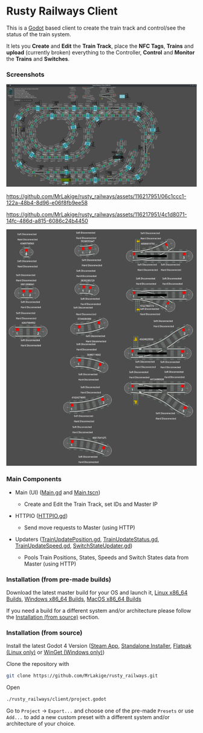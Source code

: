 # Rusty Railways Client

This is a [Godot](https://godotengine.org/) based client to create the train track and control/see the status of the train system.

It lets you **Create** and **Edit** the **Train Track**, place the **NFC Tags**, **Trains** and **upload** (currently broken) everything to the Controller,
**Control** and **Monitor** the **Trains** and **Switches**.

### Screenshots
![example-train-track](./screenshots/example-train-track.png)

https://github.com/MrLakige/rusty_railways/assets/116217951/06c1ccc1-122a-48b4-8d96-e06f8fb9ee58

https://github.com/MrLakige/rusty_railways/assets/116217951/4c1d8071-14fc-486d-a815-6086c24b4450

![available-train-track-pieces](./screenshots/available-train-track-pieces.png)


### Main Components
- Main (UI) ([Main.gd](./Main.gd) and [Main.tscn](./Main.tscn))
  - Create and Edit the Train Track, set IDs and Master IP

- HTTPIO ([HTTPIO.gd](./HTTPIO.gd))
  - Send move requests to Master (using HTTP)

- Updaters ([TrainUpdatePosition.gd](./trains/TrainUpdatePosition.gd), [TrainUpdateStatus.gd](./trains/TrainUpdateStatus.gd), [TrainUpdateSpeed.gd](./trains/TrainUpdateSpeed.gd), [SwitchStateUpdater.gd](./trains/SwitchStateUpdater.gd))
  - Pools Train Positions, States, Speeds and Switch States data from Master (using HTTP)


### Installation (from pre-made builds)
Download the latest master build for your OS and launch it, [Linux x86_64 Builds](https://github.com/MrLakige/rusty_railways/tree/main/client/build/linux_x86_64), [Windows x86_64 Builds](https://github.com/MrLakige/rusty_railways/tree/main/client/build/windows_x86_64), [MacOS x86_64 Builds](https://github.com/MrLakige/rusty_railways/tree/main/client/build/macos_x86_64)

If you need a build for a different system and/or architecture please follow the [Installation (from source)](#Installation (from source)) section.

### Installation (from source)
Install the latest Godot 4 Version ([Steam App](https://store.steampowered.com/app/404790/Godot_Engine/), [Standalone Installer](https://godotengine.org/download/windows/), [Flatpak (Linux only)](https://flathub.org/apps/org.godotengine.Godot) or [WinGet (Windows only)](https://winstall.app/apps/GodotEngine.GodotEngine))

Clone the repository with 
```bash
git clone https://github.com/MrLakige/rusty_railways.git
```

Open 
```bash
./rusty_railways/client/project.godot
```

Go to `Project` -> `Export...` and choose one of the pre-made `Presets` or use `Add...` to add a new custom preset with a different system and/or architecture of your choice.
